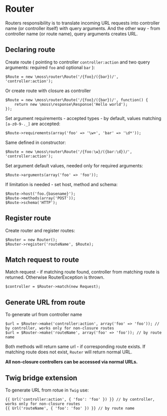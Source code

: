 # Router

Routers responsibility is to translate incoming URL requests into controller name (or controller itself) with query arguments.
 And the other way - from controller name (or route name), query arguments creates URL.

## Declaring route

Create route ( pointing to controller `controller:action` and two query arguments: required `foo` and optional `bar` ):

	$Route = new \moss\router\Route('/{foo}/({bar})/', 'controller:action');

Or create route with closure as controller

	$Route = new \moss\router\Route('/{foo}/({bar})/', function() {
		return new \moss\response\Response('Hello world');
	});

Set argument requirements - accepted types - by default, values matching `[a-z0-9-._]` are accepted:

    $Route->requirements(array('foo' => '\w+', 'bar' => '\d*'));

Same defined in constructor:

	$Route = new \moss\router\Route('/{foo:\w}/({bar:\d})/', 'controller:action');

Set argument default values, needed only for required arguments:

    $Route->arguments(array('foo' => 'foo'));

If limitation is needed - set host, method and schema:

    $Route->host('foo.{basename}');
    $Route->methods(array('POST'));
    $Route->schema('HTTP');

## Register route

Create router and register routes:

	$Router = new Router();
	$Router->register('routeName', $Route);

## Match request to route

Match request - if matching route found, controller from matching route is returned. Otherwise RouterException is thrown.

	$controller = $Router->match(new Request);

## Generate URL from route

To generate url from controller name

	$url = $Router->make('controller:action', array('foo' => 'foo')); // by controller, works only for non-closure routes
	$url = $Router->make('routeName', array('foo' => 'foo')); // by route name

Both methods will return same url - if corresponding route exists.
If matching route does not exist, `Router` will return normal URL.

**All non-closure controllers can be accessed via normal URLs.**

## Twig bridge extension

To generate URL from rotue in `Twig` use:

	{{ Url('controller:action', { 'foo': 'foo' }) }} // by controller, works only for non-closure routes
	{{ Url('routeName', { 'foo': 'foo' }) }} // by route name

